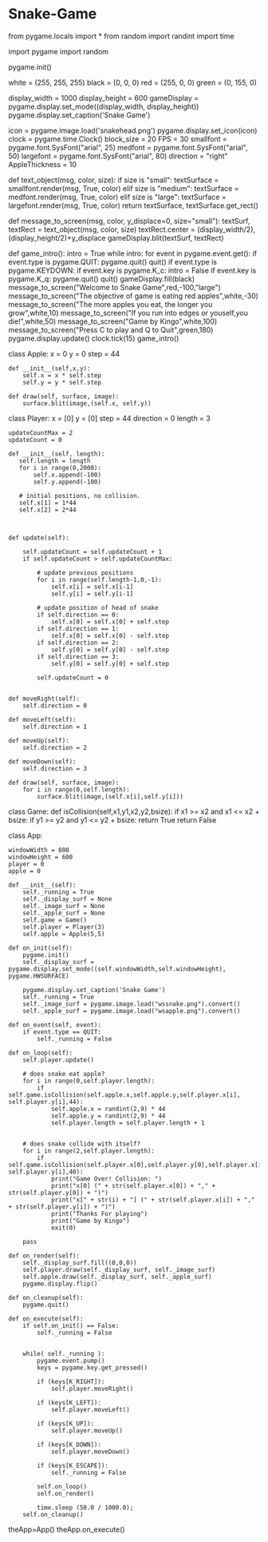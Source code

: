 # Snake-Game
from pygame.locals import *
from random import randint
import time

import pygame
import random

pygame.init()

white = (255, 255, 255)
black = (0, 0, 0)
red = (255, 0, 0)
green = (0, 155, 0)

display_width = 1000
display_height = 600
gameDisplay = pygame.display.set_mode((display_width, display_height))
pygame.display.set_caption('Snake Game')

icon = pygame.image.load('snakehead.png')
pygame.display.set_icon(icon)
clock = pygame.time.Clock()
block_size = 20
FPS = 30
smallfont = pygame.font.SysFont("arial", 25)
medfont = pygame.font.SysFont("arial", 50)
largefont = pygame.font.SysFont("arial", 80)
direction = "right"
AppleThickness = 10

def text_object(msg, color, size):
    if size is "small":
        textSurface = smallfont.render(msg, True, color)
    elif size is "medium":
        textSurface = medfont.render(msg, True, color)
    elif size is "large":
        textSurface = largefont.render(msg, True, color)
    return textSurface, textSurface.get_rect()


def message_to_screen(msg, color, y_displace=0, size="small"):
    textSurf, textRect = text_object(msg, color, size)
    textRect.center = (display_width/2), (display_height/2)+y_displace
    gameDisplay.blit(textSurf, textRect)


def game_intro():
    intro = True
    while intro:
        for event in pygame.event.get():
            if event.type is pygame.QUIT:
                pygame.quit()
                quit()
            if event.type is pygame.KEYDOWN:
                if event.key is pygame.K_c:
                    intro = False
                if event.key is pygame.K_q:
                    pygame.quit()
                    quit()
        gameDisplay.fill(black)
        message_to_screen("Welcome to Snake Game",red,-100,"large")
        message_to_screen("The objective of game is eating red apples",white,-30)
        message_to_screen("The more apples you eat, the longer you grow",white,10)
        message_to_screen("If you run into edges or youself,you die!",white,50)
        message_to_screen("Game by Kingo",white,100)
        message_to_screen("Press C to play and Q to Quit",green,180)
        pygame.display.update()
        clock.tick(15)
game_intro()

class Apple:
    x = 0
    y = 0
    step = 44
 
    def __init__(self,x,y):
        self.x = x * self.step
        self.y = y * self.step
 
    def draw(self, surface, image):
        surface.blit(image,(self.x, self.y)) 
 
 
class Player:
    x = [0]
    y = [0]
    step = 44
    direction = 0
    length = 3
 
    updateCountMax = 2
    updateCount = 0
 
    def __init__(self, length):
       self.length = length
       for i in range(0,2000):
           self.x.append(-100)
           self.y.append(-100)
 
       # initial positions, no collision.
       self.x[1] = 1*44
       self.x[2] = 2*44

    
 
    def update(self):
 
        self.updateCount = self.updateCount + 1
        if self.updateCount > self.updateCountMax:
 
            # update previous positions
            for i in range(self.length-1,0,-1):
                self.x[i] = self.x[i-1]
                self.y[i] = self.y[i-1]
 
            # update position of head of snake
            if self.direction == 0:
                self.x[0] = self.x[0] + self.step
            if self.direction == 1:
                self.x[0] = self.x[0] - self.step
            if self.direction == 2:
                self.y[0] = self.y[0] - self.step
            if self.direction == 3:
                self.y[0] = self.y[0] + self.step
 
            self.updateCount = 0
 
 
    def moveRight(self):
        self.direction = 0
 
    def moveLeft(self):
        self.direction = 1
 
    def moveUp(self):
        self.direction = 2
 
    def moveDown(self):
        self.direction = 3 
 
    def draw(self, surface, image):
        for i in range(0,self.length):
            surface.blit(image,(self.x[i],self.y[i])) 
 
class Game:
    def isCollision(self,x1,y1,x2,y2,bsize):
        if x1 >= x2 and x1 <= x2 + bsize:
            if y1 >= y2 and y1 <= y2 + bsize:
                return True
        return False
 
class App:
 
    windowWidth = 800
    windowHeight = 600
    player = 0
    apple = 0
 
    def __init__(self):
        self._running = True
        self._display_surf = None
        self._image_surf = None
        self._apple_surf = None
        self.game = Game()
        self.player = Player(3) 
        self.apple = Apple(5,5)
 
    def on_init(self):
        pygame.init()
        self._display_surf = pygame.display.set_mode((self.windowWidth,self.windowHeight), pygame.HWSURFACE)
 
        pygame.display.set_caption('Snake Game')
        self._running = True
        self._image_surf = pygame.image.load("wssnake.png").convert()
        self._apple_surf = pygame.image.load("wsapple.png").convert()
 
    def on_event(self, event):
        if event.type == QUIT:
            self._running = False
 
    def on_loop(self):
        self.player.update()
 
        # does snake eat apple?
        for i in range(0,self.player.length):
            if self.game.isCollision(self.apple.x,self.apple.y,self.player.x[i], self.player.y[i],44):
                self.apple.x = randint(2,9) * 44
                self.apple.y = randint(2,9) * 44
                self.player.length = self.player.length + 1
 
 
        # does snake collide with itself?
        for i in range(2,self.player.length):
            if self.game.isCollision(self.player.x[0],self.player.y[0],self.player.x[i], self.player.y[i],40):
                print("Game Over! Collision: ")
                print("x[0] (" + str(self.player.x[0]) + "," + str(self.player.y[0]) + ")")
                print("x[" + str(i) + "] (" + str(self.player.x[i]) + "," + str(self.player.y[i]) + ")")
                print("Thanks For playing")
                print("Game by Kingo")
                exit(0)
 
        pass
 
    def on_render(self):
        self._display_surf.fill((0,0,0))
        self.player.draw(self._display_surf, self._image_surf)
        self.apple.draw(self._display_surf, self._apple_surf)
        pygame.display.flip()
 
    def on_cleanup(self):
        pygame.quit()
 
    def on_execute(self):
        if self.on_init() == False:
            self._running = False
            
 
        while( self._running ):
            pygame.event.pump()
            keys = pygame.key.get_pressed() 
 
            if (keys[K_RIGHT]):
                self.player.moveRight()
 
            if (keys[K_LEFT]):
                self.player.moveLeft()
 
            if (keys[K_UP]):
                self.player.moveUp()
 
            if (keys[K_DOWN]):
                self.player.moveDown()
 
            if (keys[K_ESCAPE]):
                self._running = False
 
            self.on_loop()
            self.on_render()
 
            time.sleep (50.0 / 1000.0);
        self.on_cleanup()

theApp=App()
theApp.on_execute()
